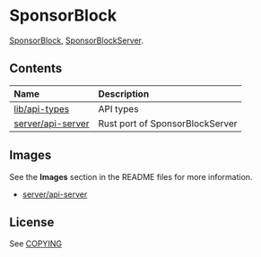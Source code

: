# SponsorBlock
[SponsorBlock](https://github.com/ajayyy/SponsorBlock), [SponsorBlockServer](https://github.com/ajayyy/SponsorBlockServer).

## Contents
| Name | Description
| :--- | :---- |
| [lib/api-types](./lib/api-types) | API types
| [server/api-server](./server/api-server) | Rust port of SponsorBlockServer

## Images
See the **Images** section in the README files for more information.
- [server/api-server](./server/api-server/README.md#images)

## License
See [COPYING](./COPYING)